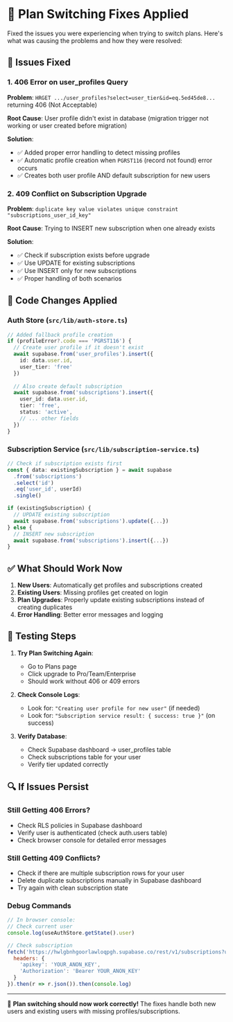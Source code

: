 # 🔧 Plan Switching Fixes Applied

Fixed the issues you were experiencing when trying to switch plans. Here's what was causing the problems and how they were resolved:

## 🐛 Issues Fixed

### 1. **406 Error on user_profiles Query**
**Problem**: `HRGET .../user_profiles?select=user_tier&id=eq.5ed45de8...` returning 406 (Not Acceptable)

**Root Cause**: User profile didn't exist in database (migration trigger not working or user created before migration)

**Solution**: 
- ✅ Added proper error handling to detect missing profiles
- ✅ Automatic profile creation when `PGRST116` (record not found) error occurs
- ✅ Creates both user profile AND default subscription for new users

### 2. **409 Conflict on Subscription Upgrade**
**Problem**: `duplicate key value violates unique constraint "subscriptions_user_id_key"`

**Root Cause**: Trying to INSERT new subscription when one already exists

**Solution**:
- ✅ Check if subscription exists before upgrade
- ✅ Use UPDATE for existing subscriptions
- ✅ Use INSERT only for new subscriptions
- ✅ Proper handling of both scenarios

## 🔧 Code Changes Applied

### **Auth Store (`src/lib/auth-store.ts`)**
```typescript
// Added fallback profile creation
if (profileError?.code === 'PGRST116') {
  // Create user profile if it doesn't exist
  await supabase.from('user_profiles').insert({
    id: data.user.id,
    user_tier: 'free'
  })
  
  // Also create default subscription
  await supabase.from('subscriptions').insert({
    user_id: data.user.id,
    tier: 'free',
    status: 'active',
    // ... other fields
  })
}
```

### **Subscription Service (`src/lib/subscription-service.ts`)**
```typescript
// Check if subscription exists first
const { data: existingSubscription } = await supabase
  .from('subscriptions')
  .select('id')
  .eq('user_id', userId)
  .single()

if (existingSubscription) {
  // UPDATE existing subscription
  await supabase.from('subscriptions').update({...})
} else {
  // INSERT new subscription
  await supabase.from('subscriptions').insert({...})
}
```

## ✅ What Should Work Now

1. **New Users**: Automatically get profiles and subscriptions created
2. **Existing Users**: Missing profiles get created on login
3. **Plan Upgrades**: Properly update existing subscriptions instead of creating duplicates
4. **Error Handling**: Better error messages and logging

## 🧪 Testing Steps

1. **Try Plan Switching Again**:
   - Go to Plans page
   - Click upgrade to Pro/Team/Enterprise
   - Should work without 406 or 409 errors

2. **Check Console Logs**:
   - Look for: `"Creating user profile for new user"` (if needed)
   - Look for: `"Subscription service result: { success: true }"` (on success)

3. **Verify Database**:
   - Check Supabase dashboard → user_profiles table
   - Check subscriptions table for your user
   - Verify tier updated correctly

## 🔍 If Issues Persist

### **Still Getting 406 Errors?**
- Check RLS policies in Supabase dashboard
- Verify user is authenticated (check auth.users table)
- Check browser console for detailed error messages

### **Still Getting 409 Conflicts?**
- Check if there are multiple subscription rows for your user
- Delete duplicate subscriptions manually in Supabase dashboard
- Try again with clean subscription state

### **Debug Commands**
```javascript
// In browser console:
// Check current user
console.log(useAuthStore.getState().user)

// Check subscription
fetch('https://hwlgbnhgoorlawloqpgh.supabase.co/rest/v1/subscriptions?user_id=eq.YOUR_USER_ID', {
  headers: {
    'apikey': 'YOUR_ANON_KEY',
    'Authorization': 'Bearer YOUR_ANON_KEY'
  }
}).then(r => r.json()).then(console.log)
```

---

🎉 **Plan switching should now work correctly!** The fixes handle both new users and existing users with missing profiles/subscriptions.